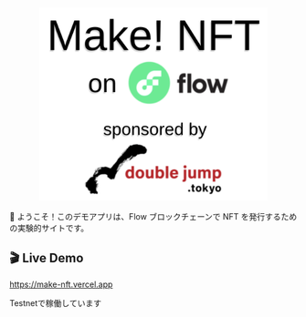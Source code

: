<p align="center">
    <a href="https://make-nft.vercel.app/">
        <img width="400" src="./etc/banner.png" />
    </a>
</p>

👋 ようこそ！このデモアプリは、Flow ブロックチェーンで NFT を発行するための実験的サイトです。

## 🎬 Live Demo

https://make-nft.vercel.app

Testnetで稼働しています